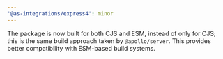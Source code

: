 ```yaml
---
'@as-integrations/express4': minor
---
```


The package is now built for both CJS and ESM, instead of only for CJS; this is the same build approach taken by `@apollo/server`. This provides better compatibility with ESM-based build systems.
